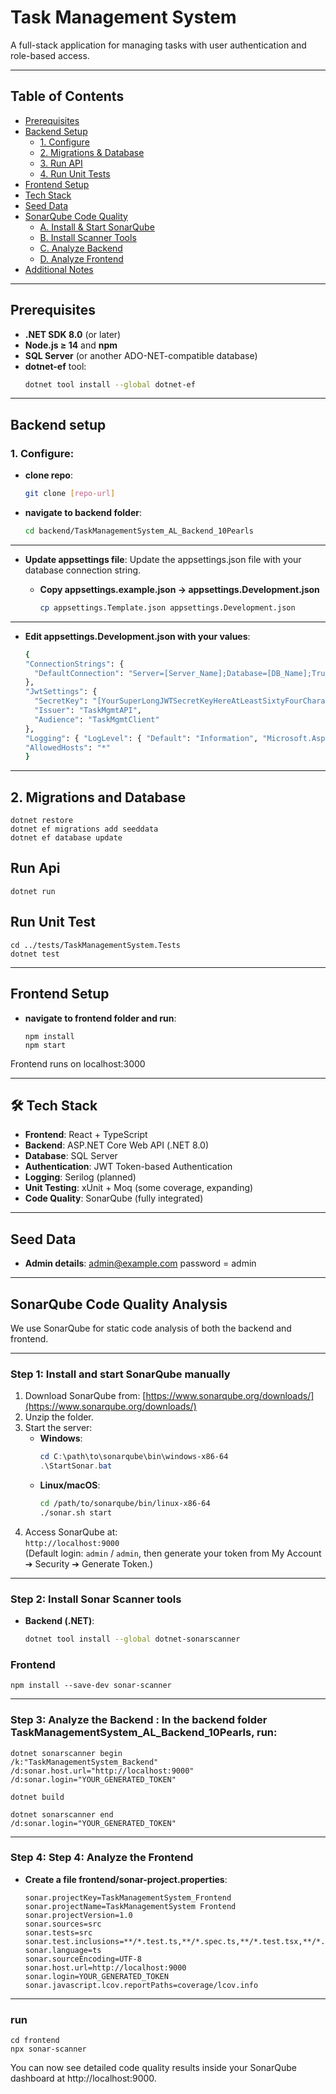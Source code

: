 # Task Management System

A full-stack application for managing tasks with user authentication and role-based access.

---

## Table of Contents

- [Prerequisites](#prerequisites)   
- [Backend Setup](#backend-setup)  
  - [1. Configure](#1-configure)  
  - [2. Migrations & Database](#2-migrations--database)  
  - [3. Run API](#3-run-api)  
  - [4. Run Unit Tests](#4-run-tests)  
- [Frontend Setup](#frontend-setup)  
- [Tech Stack](#tech-stack)  
- [Seed Data](#seed-data)  
- [SonarQube Code Quality](#sonarqube-code-quality)  
  - [A. Install & Start SonarQube](#a-install--start-sonarqube)  
  - [B. Install Scanner Tools](#b-install-scanner-tools)  
  - [C. Analyze Backend](#c-analyze-backend)  
  - [D. Analyze Frontend](#d-analyze-frontend)  
- [Additional Notes](#additional-notes)  

---

## Prerequisites

- **.NET SDK 8.0** (or later)  
- **Node.js ≥ 14** and **npm**  
- **SQL Server** (or another ADO-NET-compatible database)  
- **dotnet-ef** tool:  
  ```bash
  dotnet tool install --global dotnet-ef
---  

## Backend setup 

### 1. Configure:
- **clone repo**:
  ```bash 
  git clone [repo-url]
  
- **navigate to backend folder**:
  ```bash
  cd backend/TaskManagementSystem_AL_Backend_10Pearls

---


- **Update appsettings file**:
Update the appsettings.json file with your database connection string.


  - **Copy appsettings.example.json → appsettings.Development.json**
    ```bash
    cp appsettings.Template.json appsettings.Development.json
---
- **Edit appsettings.Development.json with your values**:
  ```bash
  {
  "ConnectionStrings": {
    "DefaultConnection": "Server=[Server_Name];Database=[DB_Name];Trusted_Connection=True;Encrypt=False"
  },
  "JwtSettings": {
    "SecretKey": "[YourSuperLongJWTSecretKeyHereAtLeastSixtyFourCharacters!]",
    "Issuer": "TaskMgmtAPI",
    "Audience": "TaskMgmtClient"
  },
  "Logging": { "LogLevel": { "Default": "Information", "Microsoft.AspNetCore": "Warning" } },
  "AllowedHosts": "*"
  }


---


## 2. Migrations and Database
    
    dotnet restore
    dotnet ef migrations add seeddata
    dotnet ef database update


## Run Api
    dotnet run


## Run Unit Test
    cd ../tests/TaskManagementSystem.Tests
    dotnet test



---

## Frontend Setup

- **navigate to frontend folder and run**:

      npm install
      npm start

Frontend runs on localhost:3000

---

## 🛠️ Tech Stack
    
- **Frontend**: React + TypeScript
- **Backend**: ASP.NET Core Web API (.NET 8.0)
- **Database**: SQL Server
- **Authentication**: JWT Token-based Authentication
- **Logging**: Serilog (planned)
- **Unit Testing**: xUnit + Moq (some coverage, expanding)
- **Code Quality**: SonarQube (fully integrated)

---

## Seed Data

- **Admin details**: admin@example.com  password = admin



---
## SonarQube Code Quality Analysis

We use SonarQube for static code analysis of both the backend and frontend.

---

### Step 1: Install and start SonarQube manually

1. Download SonarQube from: [https://www.sonarqube.org/downloads/](https://www.sonarqube.org/downloads/)
2. Unzip the folder.
3. Start the server:
   - **Windows**:
     ```powershell
     cd C:\path\to\sonarqube\bin\windows-x86-64
     .\StartSonar.bat
     ```
   - **Linux/macOS**:
     ```bash
     cd /path/to/sonarqube/bin/linux-x86-64
     ./sonar.sh start
     ```
4. Access SonarQube at:  
   `http://localhost:9000`  
   (Default login: `admin` / `admin`, then generate your token from My Account ➔ Security ➔ Generate Token.)

---

### Step 2: Install Sonar Scanner tools

- **Backend (.NET)**:
  ```bash
  dotnet tool install --global dotnet-sonarscanner

### Frontend
    npm install --save-dev sonar-scanner

---

### Step 3: Analyze the Backend : In the backend folder TaskManagementSystem_AL_Backend_10Pearls, run:

    dotnet sonarscanner begin 
    /k:"TaskManagementSystem_Backend" 
    /d:sonar.host.url="http://localhost:9000" 
    /d:sonar.login="YOUR_GENERATED_TOKEN"

    dotnet build

    dotnet sonarscanner end 
    /d:sonar.login="YOUR_GENERATED_TOKEN"


---

### Step 4: Step 4: Analyze the Frontend 
- **Create a file frontend/sonar-project.properties**:

      sonar.projectKey=TaskManagementSystem_Frontend
      sonar.projectName=TaskManagementSystem Frontend
      sonar.projectVersion=1.0
      sonar.sources=src
      sonar.tests=src
      sonar.test.inclusions=**/*.test.ts,**/*.spec.ts,**/*.test.tsx,**/*.spec.tsx
      sonar.language=ts
      sonar.sourceEncoding=UTF-8
      sonar.host.url=http://localhost:9000
      sonar.login=YOUR_GENERATED_TOKEN
      sonar.javascript.lcov.reportPaths=coverage/lcov.info

---
### run 
    cd frontend
    npx sonar-scanner


You can now see detailed code quality results inside your SonarQube dashboard at http://localhost:9000.



